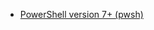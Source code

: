 [comment]: <> (list up any scenario-specific prerequisites the user needs to have installed, to guarantee a successful deployment)
[comment]: <> (typical use case could be a specific Dev Language SDK like .NET 6)
[comment]: <> (don't add any other information, as this is rendered as part of a prereqs element on the webpage)
[comment]: <> (Powershell below is an example. Delete it if you are not running hooks/scripts)


- [PowerShell version 7+ (pwsh)](https://learn.microsoft.com/en-us/powershell/scripting/install/installing-powershell-on-windows)
